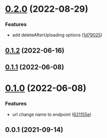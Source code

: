 

# [0.2.0](https://github.com/ohbug-org/unplugin-ohbug/compare/0.1.2...0.2.0) (2022-08-29)


### Features

* add deleteAfterUploading options ([1d79025](https://github.com/ohbug-org/unplugin-ohbug/commit/1d79025adadb55640888ccc7e1ce92e6fa0da0ce))

## [0.1.2](https://github.com/ohbug-org/unplugin-ohbug/compare/0.1.1...0.1.2) (2022-06-16)

## [0.1.1](https://github.com/ohbug-org/unplugin-ohbug/compare/0.1.0...0.1.1) (2022-06-08)

# [0.1.0](https://github.com/ohbug-org/unplugin-ohbug/compare/0.0.1...0.1.0) (2022-06-08)


### Features

* url change name to endpoint ([621155e](https://github.com/ohbug-org/unplugin-ohbug/commit/621155e2d59b79f91c7eaf757682fe95db93fab2))

## 0.0.1 (2021-09-14)